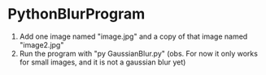 # PythonBlurProgram

1. Add one image named "image.jpg" and a copy of that image named "image2.jpg"
2. Run the program with "py GaussianBlur.py"
(obs. For now it only works for small images, and it is not a gaussian blur yet)

